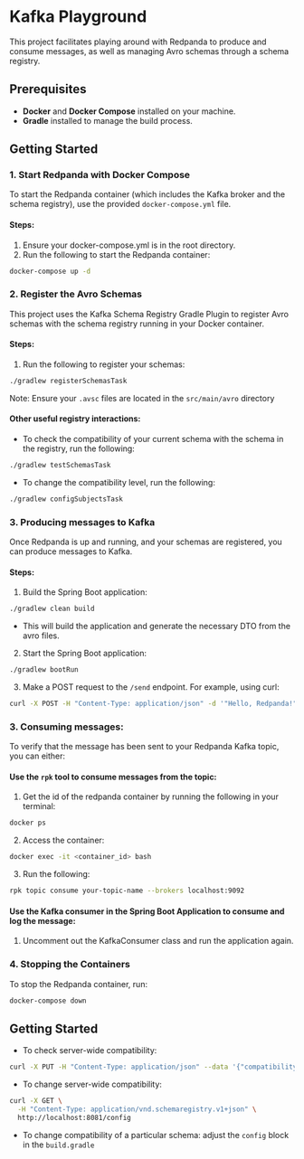 # Kafka Playground

This project facilitates playing around with Redpanda to produce and consume messages, as well as managing Avro schemas through a schema registry.

## Prerequisites

- **Docker** and **Docker Compose** installed on your machine.
- **Gradle** installed to manage the build process.

## Getting Started

### 1. Start Redpanda with Docker Compose

To start the Redpanda container (which includes the Kafka broker and the schema registry), use the provided `docker-compose.yml` file.

#### Steps:

1. Ensure your docker-compose.yml is in the root directory.
2. Run the following to start the Redpanda container:

```bash
docker-compose up -d
```

### 2. Register the Avro Schemas

This project uses the Kafka Schema Registry Gradle Plugin to register Avro schemas with the schema registry running in your Docker container.

#### Steps:

1. Run the following to register your schemas:

```bash
./gradlew registerSchemasTask
```

Note: Ensure your `.avsc` files are located in the `src/main/avro` directory

#### Other useful registry interactions:

- To check the compatibility of your current schema with the schema in the registry, run the following:

```bash
./gradlew testSchemasTask
```

- To change the compatibility level, run the following:

```bash
./gradlew configSubjectsTask
```

### 3. Producing messages to Kafka

Once Redpanda is up and running, and your schemas are registered, you can produce messages to Kafka.

#### Steps:

1. Build the Spring Boot application:

```bash
./gradlew clean build
```

- This will build the application and generate the necessary DTO from the avro files.

2. Start the Spring Boot application:

```bash
./gradlew bootRun
```

3. Make a POST request to the `/send` endpoint. For example, using curl:

```bash
curl -X POST -H "Content-Type: application/json" -d '"Hello, Redpanda!"' http://localhost:8080/send
```

### 3. Consuming messages:

To verify that the message has been sent to your Redpanda Kafka topic, you can either:

#### Use the `rpk` tool to consume messages from the topic:

1. Get the id of the redpanda container by running the following in your terminal:

```bash
docker ps
```

2. Access the container:

```bash
docker exec -it <container_id> bash
```

3. Run the following:

```bash
rpk topic consume your-topic-name --brokers localhost:9092
```

#### Use the Kafka consumer in the Spring Boot Application to consume and log the message:

1. Uncomment out the KafkaConsumer class and run the application again.

### 4. Stopping the Containers

To stop the Redpanda container, run:

```bash
docker-compose down
```

## Getting Started

- To check server-wide compatibility:

```bash
curl -X PUT -H "Content-Type: application/json" --data '{"compatibility": "FULL"}' http://localhost:8081/config
```

- To change server-wide compatibility:

```bash
curl -X GET \
  -H "Content-Type: application/vnd.schemaregistry.v1+json" \
  http://localhost:8081/config
```

- To change compatibility of a particular schema: adjust the `config` block in the `build.gradle`
